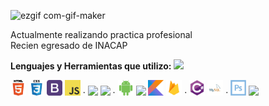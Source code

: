 ![ezgif com-gif-maker](https://user-images.githubusercontent.com/71857156/136641179-fe466d89-5d5c-41fa-8efc-d13e123a44d7.gif)

Actualmente realizando practica profesional <br>
Recien egresado de INACAP


**Lenguajes y Herramientas que utilizo:**  <img height="40" src="https://i.pinimg.com/originals/e5/93/ab/e593ab0589d5f1b389e4dfbcce2bce20.gif">  

<code><img height="25" src="https://raw.githubusercontent.com/github/explore/80688e429a7d4ef2fca1e82350fe8e3517d3494d/topics/html/html.png"></code>
<code><img height="25" src="https://raw.githubusercontent.com/github/explore/80688e429a7d4ef2fca1e82350fe8e3517d3494d/topics/css/css.png"></code>
<code><img height="25" src="https://raw.githubusercontent.com/github/explore/80688e429a7d4ef2fca1e82350fe8e3517d3494d/topics/bootstrap/bootstrap.png"></code>
<code><img height="25" src="https://raw.githubusercontent.com/github/explore/80688e429a7d4ef2fca1e82350fe8e3517d3494d/topics/javascript/javascript.png"></code>
 · 
<code><img height="25" src="https://upload.wikimedia.org/wikipedia/commons/thumb/9/95/Vue.js_Logo_2.svg/1200px-Vue.js_Logo_2.svg.png"></code>
<code><img height="25" src="https://upload.wikimedia.org/wikipedia/commons/thumb/4/47/React.svg/1200px-React.svg.png"></code>
 · 
<code><img height="25" src="https://raw.githubusercontent.com/github/explore/80688e429a7d4ef2fca1e82350fe8e3517d3494d/topics/android/android.png"></code>
<code><img height="25" src="https://1.bp.blogspot.com/-XTNWiOX3Ccg/Wi__npJp1kI/AAAAAAAAIf4/rK4Z29vg1kchw0FXT7r0qHbY522OCZUUgCLcBGAs/w1200-h630-p-k-no-nu/Java.png"></code>
<code><img height="25" src="https://raw.githubusercontent.com/github/explore/80688e429a7d4ef2fca1e82350fe8e3517d3494d/topics/kotlin/kotlin.png"></code>
<code><img height="25" src="https://raw.githubusercontent.com/github/explore/80688e429a7d4ef2fca1e82350fe8e3517d3494d/topics/firebase/firebase.png"></code>
 · 
<code><img height="25" src="https://raw.githubusercontent.com/devicons/devicon/master/icons/csharp/csharp-original.svg"></code>
<code><img height="25" src="https://raw.githubusercontent.com/github/explore/80688e429a7d4ef2fca1e82350fe8e3517d3494d/topics/mysql/mysql.png"></code>
 · 
<code><img height="25" src="https://raw.githubusercontent.com/devicons/devicon/master/icons/photoshop/photoshop-line.svg"></code>
<code><img height="25" src="https://cdn.worldvectorlogo.com/logos/adobe-xd.svg"></code>
